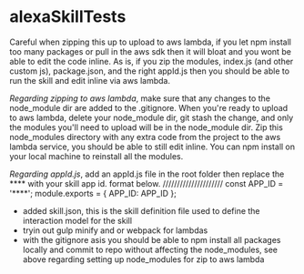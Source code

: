 # alexaSkillTests
Careful when zipping this up to upload to aws lambda, if you let npm install too many packages or pull in the aws sdk then it will bloat and you wont be able to edit the code inline. As is, if you zip the modules, index.js (and other custom js), package.json, and the right appId.js then you should be able to run the skill and edit inline via aws lambda.

*Regarding zipping to aws lambda*, make sure that any changes to the node_module dir are added to the .gitignore. When you're ready to upload to aws lambda, delete your node_module dir, git stash the change, and only the modules you'll need to upload will be in the node_module dir. Zip this node_modules directory with any extra code from the project to the aws lambda service, you should be able to still edit inline. You can npm install on your local machine to reinstall all the modules.

*Regarding appId.js*, add an appId.js file in the root folder then replace the **** with your skill app id. format below.
/////////////////////
const APP_ID = '****';
module.exports = {
    APP_ID: APP_ID
};

- added skill.json, this is the skill definition file used to define the interaction model for the skill
- tryin out gulp minify and or webpack for lambdas
- with the gitignore asis you should be able to npm install all packages locally and commit to repo without affecting the node_modules, see above regarding setting up node_modules for zip to aws lambda